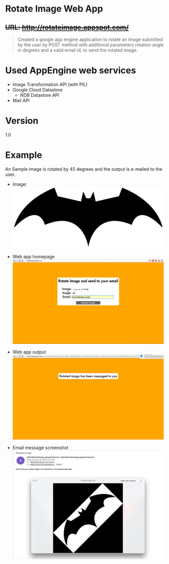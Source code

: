 Rotate Image Web App
====================

~~URL: http://rotateimage.appspot.com/~~
------------------------------------

> Created a google app engine application 
> to rotate an image submitted by the user by POST method
> with additional parameters rotation angle in degrees and a
> valid email id, to send the rotated image.

# Used AppEngine web services
 - Image Transformation API (with PIL)
 - Google Cloud Datastore
   - NDB Datastore API
 - Mail API


# Version
1.0

# Example
An Sample image is rotated by 45 degrees and the output is e-mailed to the user.

 - Image:
![alt bat](Example/a-1.png)

 - Web app homepage
![alt rotate image homepage](Example/rotateImageHome.png)

 - Web app output
![alt rotate image result](Example/rotateImageOutput.png)

 - Email message screenshot
![alt e-mail screenshot](Example/mail.png)

